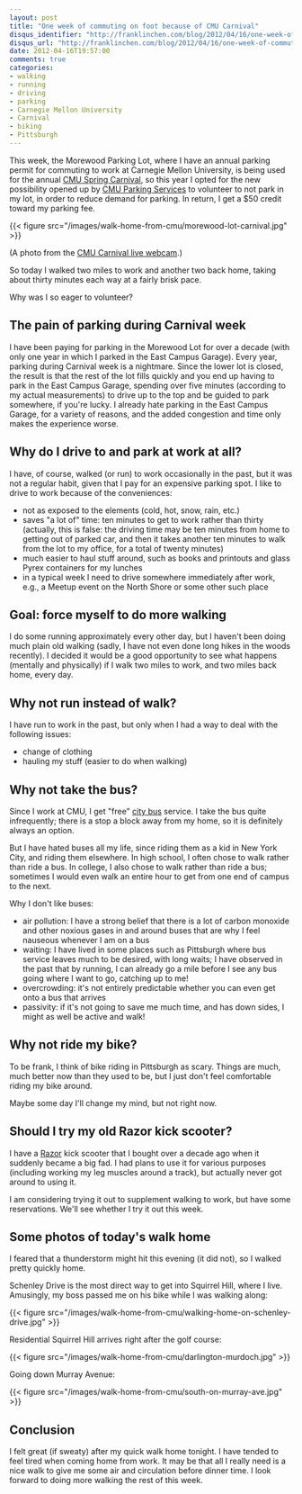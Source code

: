 ```yaml
---
layout: post
title: "One week of commuting on foot because of CMU Carnival"
disqus_identifier: "http://franklinchen.com/blog/2012/04/16/one-week-of-commuting-on-foot-because-of-cmu-carnival/"
disqus_url: "http://franklinchen.com/blog/2012/04/16/one-week-of-commuting-on-foot-because-of-cmu-carnival/"
date: 2012-04-16T19:57:00
comments: true
categories: 
- walking
- running
- driving
- parking
- Carnegie Mellon University
- Carnival
- biking
- Pittsburgh
---
```

This week, the Morewood Parking Lot, where I have an annual parking permit for commuting to work at Carnegie Mellon University, is being used for the annual [CMU Spring Carnival](http://www.contrib.andrew.cmu.edu/~sc0v/), so this year I opted for the new possibility opened up by [CMU Parking Services](http://www.cmu.edu/parking/) to volunteer to not park in my lot, in order to reduce demand for parking. In return, I get a $50 credit toward my parking fee.

{{< figure src="/images/walk-home-from-cmu/morewood-lot-carnival.jpg" >}}

(A photo from the [CMU Carnival live webcam](http://www.contrib.andrew.cmu.edu/~sc0v/webcam.html).)

So today I walked two miles to work and another two back home, taking about thirty minutes each way at a fairly brisk pace.

Why was I so eager to volunteer?

<!--more-->

## The pain of parking during Carnival week

I have been paying for parking in the Morewood Lot for over a decade (with only one year in which I parked in the East Campus Garage). Every year, parking during Carnival week is a nightmare. Since the lower lot is closed, the result is that the rest of the lot fills quickly and you end up having to park in the East Campus Garage, spending over five minutes (according to my actual measurements) to drive up to the top and be guided to park somewhere, if you're lucky. I already hate parking in the East Campus Garage, for a variety of reasons, and the added congestion and time only makes the experience worse.

## Why do I drive to and park at work at all?

I have, of course, walked (or run) to work occasionally in the past, but it was not a regular habit, given that I pay for an expensive parking spot. I like to drive to work because of the conveniences:

- not as exposed to the elements (cold, hot, snow, rain, etc.)
- saves "a lot of" time: ten minutes to get to work rather than thirty (actually, this is false: the driving time may be ten minutes from home to getting out of parked car, and then it takes another ten minutes to walk from the lot to my office, for a total of twenty minutes)
- much easier to haul stuff around, such as books and printouts and glass Pyrex containers for my lunches
- in a typical week I need to drive somewhere immediately after work, e.g., a Meetup event on the North Shore or some other such place

## Goal: force myself to do more walking

I do some running approximately every other day, but I haven't been doing much plain old walking (sadly, I have not even done long hikes in the woods recently). I decided it would be a good opportunity to see what happens (mentally and physically) if I walk two miles to work, and two miles back home, every day.

## Why not run instead of walk?

I have run to work in the past, but only when I had a way to deal with the following issues:

- change of clothing
- hauling my stuff (easier to do when walking)

## Why not take the bus?

Since I work at CMU, I get "free" [city bus](http://www.portauthority.org/) service. I take the bus quite infrequently; there is a stop a block away from my home, so it is definitely always an option.

But I have hated buses all my life, since riding them as a kid in New York City, and riding them elsewhere. In high school, I often chose to walk rather than ride a bus. In college, I also chose to walk rather than ride a bus; sometimes I would even walk an entire hour to get from one end of campus to the next.

Why I don't like buses:

- air pollution: I have a strong belief that there is a lot of carbon monoxide and other noxious gases in and around buses that are why I feel nauseous whenever I am on a bus
- waiting: I have lived in some places such as Pittsburgh where bus service leaves much to be desired, with long waits; I have observed in the past that by running, I can already go a mile before I see any bus going where I want to go, catching up to me!
- overcrowding: it's not entirely predictable whether you can even get onto a bus that arrives
- passivity: if it's not going to save me much time, and has down sides, I might as well be active and walk!

## Why not ride my bike?

To be frank, I think of bike riding in Pittsburgh as scary. Things are much, much better now than they used to be, but I just don't feel comfortable riding my bike around.

Maybe some day I'll change my mind, but not right now.

## Should I try my old Razor kick scooter?

I have a [Razor](http://www.razor.com/) kick scooter that I bought over a decade ago when it suddenly became a big fad. I had plans to use it for various purposes (including working my leg muscles around a track), but actually never got around to using it.

I am considering trying it out to supplement walking to work, but have some reservations. We'll see whether I try it out this week.

## Some photos of today's walk home

I feared that a thunderstorm might hit this evening (it did not), so I walked pretty quickly home.

Schenley Drive is the most direct way to get into Squirrel Hill, where I live. Amusingly, my boss passed me on his bike while I was walking along:

{{< figure src="/images/walk-home-from-cmu/walking-home-on-schenley-drive.jpg" >}}

Residential Squirrel Hill arrives right after the golf course:

{{< figure src="/images/walk-home-from-cmu/darlington-murdoch.jpg" >}}

Going down Murray Avenue:

{{< figure src="/images/walk-home-from-cmu/south-on-murray-ave.jpg" >}}

## Conclusion

I felt great (if sweaty) after my quick walk home tonight. I have tended to feel tired when coming home from work. It may be that all I really need is a nice walk to give me some air and circulation before dinner time. I look forward to doing more walking the rest of this week.
